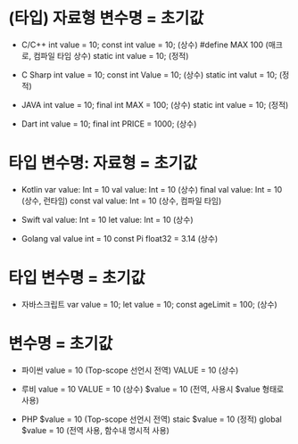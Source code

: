 # (타입) 자료형 변수명 = 초기값

- C/C++
int value = 10;
const int value = 10;  (상수)     #define MAX 100 (매크로, 컴파일 타임 상수)
static int value = 10; (정적)

- C Sharp
int value = 10;
const int Value = 10;  (상수)
static int valut = 10; (정적)

- JAVA
int value = 10;
final int MAX = 100;   (상수)
static int value = 10; (정적)

- Dart
int value = 10;
final int PRICE = 1000; (상수)

# 타입 변수명: 자료형 = 초기값

- Kotlin
var value: Int = 10
val value: Int = 10 (상수)
final val value: Int = 10 (상수, 런타임)
const val value: Int = 10 (상수, 컴파일 타임)

- Swift
val value: Int = 10
let value: Int = 10 (상수)

- Golang
val value int = 10
const Pi float32 = 3.14 (상수)


# 타입 변수명 = 초기값

- 자바스크립트
var value = 10;
let value = 10;
const ageLimit = 100; (상수)


# 변수명 = 초기값

- 파이썬
value = 10 (Top-scope 선언시 전역)
VALUE = 10 (상수)

- 루비
value = 10
VALUE = 10  (상수)
$value = 10 (전역, 사용시 $value 형태로 사용)

- PHP
$value = 10 (Top-scope 선언시 전역)
staic $value = 10  (정적)
global $value = 10 (전역 사용, 함수내 명시적 사용)
